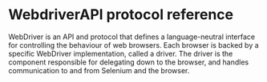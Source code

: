 # WebdriverAPI protocol reference

WebDriver is an API and protocol that defines a language-neutral interface for controlling the behaviour of web browsers. Each browser is backed by a specific WebDriver implementation, called a driver. The driver is the component responsible for delegating down to the browser, and handles communication to and from Selenium and the browser.
